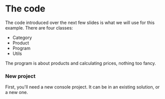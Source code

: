 # The code
The code introduced over the next few slides is what we will use for this example. There are four classes: 
* Category
* Product
* Program
* Utils

The program is about products and calculating prices, nothing too fancy.

### New project
First, you'll need a new console project. It can be in an existing solution, or a new one. 


